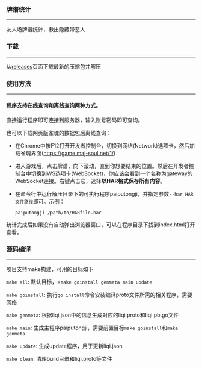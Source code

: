 ### 牌谱统计
***
友人场牌谱统计，揪出隐藏带恶人

### 下载
***
从[releases](https://github.com/Hawaii-ol/paiputongji-go/releases)页面下载最新的压缩包并解压

### 使用方法
***
#### 程序支持在线查询和离线查询两种方式。
直接运行程序即可连接到服务器，输入账号密码即可查询。

也可以下载网页版雀魂的数据包后离线查询：
* 在Chrome中按F12打开开发者控制台，切换到网络(Network)选项卡，然后加载雀魂界面(<https://game.maj-soul.net/1/>)
* 进入游戏后，点击牌谱，向下滚动，直到你想要结束的位置。然后在开发者控制台中切换到WS选项卡(WebSocket)，你应该会看到一个名称为gateway的WebSocket连接。右键点击它，选择**以HAR格式保存所有内容**。
* 在命令行中运行解压目录下的可执行程序paiputongji，并指定参数`--har HAR文件路径`即可。示例：

    `paiputongji /path/to/HARfile.har`

统计完成后如果没有自动弹出浏览器窗口，可以在程序目录下找到index.html打开查看。

### 源码编译
***

项目支持make构建，可用的目标如下

`make all`: 默认目标，=`make goinstall genmeta main update`

`make goinstall`: 执行`go install`命令安装编译proto文件所需的相关程序，需要网络

`make genmeta`: 根据liqi.json中的信息生成对应的liqi.proto和liqi.pb.go文件

`make main`: 生成主程序paiputongji，需要前置目标`make goinstall`和`make genmeta`

`make update`: 生成update程序，用于更新liqi.json

`make clean`: 清理build目录和liqi.proto等文件
